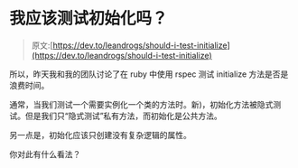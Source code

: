 # 我应该测试初始化吗？

> 原文:[https://dev.to/leandrogs/should-i-test-initialize](https://dev.to/leandrogs/should-i-test-initialize)

所以，昨天我和我的团队讨论了在 ruby 中使用 rspec 测试 initialize 方法是否是浪费时间。

通常，当我们测试一个需要实例化一个类的方法时。新)，初始化方法被隐式测试。但是我们只“隐式测试”私有方法，而初始化是公共方法。

另一点是，初始化应该只创建没有复杂逻辑的属性。

你对此有什么看法？